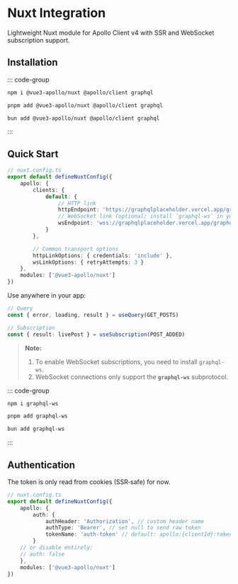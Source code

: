 # Nuxt Integration

Lightweight Nuxt module for Apollo Client v4 with SSR and WebSocket subscription support.

## Installation

::: code-group

```bash [npm]
npm i @vue3-apollo/nuxt @apollo/client graphql
```

```bash [pnpm]
pnpm add @vue3-apollo/nuxt @apollo/client graphql
```

```bash [bun]
bun add @vue3-apollo/nuxt @apollo/client graphql
```

:::

## Quick Start

```ts
// nuxt.config.ts
export default defineNuxtConfig({
    apollo: {
        clients: {
            default: {
                // HTTP link
                httpEndpoint: 'https://graphqlplaceholder.vercel.app/graphql',
                // WebSocket link (optional; install `graphql-ws` in your project)
                wsEndpoint: 'wss://graphqlplaceholder.vercel.app/graphql'
            }
        },

        // Common transport options
        httpLinkOptions: { credentials: 'include' },
        wsLinkOptions: { retryAttempts: 3 }
    },
    modules: ['@vue3-apollo/nuxt']
})
```

Use anywhere in your app:

```ts
// Query
const { error, loading, result } = useQuery(GET_POSTS)

// Subscription
const { result: livePost } = useSubscription(POST_ADDED)
```

> **Note:**
> 1. To enable WebSocket subscriptions, you need to install `graphql-ws`.
> 2. WebSocket connections only support the **`graphql-ws`** subprotocol.

::: code-group

```bash [npm]
npm i graphql-ws
```

```bash [pnpm]
pnpm add graphql-ws
```

```bash [bun]
bun add graphql-ws
```

:::

## Authentication

The token is only read from cookies (SSR‑safe) for now.

```ts
// nuxt.config.ts
export default defineNuxtConfig({
    apollo: {
        auth: {
            authHeader: 'Authorization', // custom header name
            authType: 'Bearer', // set null to send raw token
            tokenName: 'auth-token' // default: apollo:{clientId}:token
        }
    // or disable entirely:
    // auth: false
    },
    modules: ['@vue3-apollo/nuxt']
})
```

